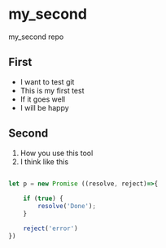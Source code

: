 # my_second
my_second repo

## First

- I want to test git
- This is my first test
- If it goes well
- I will be happy

## Second

1. How you use this tool
2. I think like this

```javascript

let p = new Promise ((resolve, reject)=>{
    
    if (true) {
        resolve('Done');
    }

    reject('error')
})

```